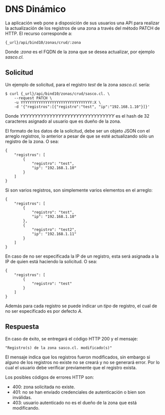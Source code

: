 DNS Dinámico
============

La aplicación web pone a disposición de sus usuarios una API para realizar la
actualización de los registros de una zona a través del método PATCH de HTTP. El
recurso corresponde a:

	{_url}/api/bind10/zonas/crud/:zona

Donde *:zona* es el FQDN de la zona que se desea actualizar, por ejemplo
*sasco.cl.*

Solicitud
---------

Un ejemplo de solicitud, para el registro *test* de la zona *sasco.cl.*
sería:

	$ curl {_url}/api/bind10/zonas/crud/sasco.cl. \
		--request PATCH \
		-u YYYYYYYYYYYYYYYYYYYYYYYYYYYYYYYY:X \
		-d '{"registros":[{"registro":"test", "ip":"192.168.1.10"}]}'

Donde *YYYYYYYYYYYYYYYYYYYYYYYYYYYYYYYY* es el hash de 32 caracteres asignado
al usuario que es dueño de la zona.

El formato de los datos de la solicitud, debe ser un objeto JSON con el
arreglo *registros*, lo anterior a pesar de que se esté actualizando sólo un
registro de la zona. O sea:

	{
		"registros": [
			{
				"registro": "test",
				"ip": "192.168.1.10"
			}
		]
	}

Si son varios registros, son simplemente varios elementos en el arreglo:

	{
		"registros": [
			{
				"registro": "test",
				"ip": "192.168.1.10"
			},
			{
				"registro": "test2",
				"ip": "192.168.1.11"
			}
		]
	}

En caso de no ser especificada la IP de un registro, esta será asignada a la IP
de quien está haciendo la solicitud. O sea:

	{
		"registros": [
			{
				"registro": "test"
			}
		]
	}

Además para cada registro se puede indicar un *tipo* de registro, el cual de no
ser especificado es por defecto *A*.

Respuesta
---------

En caso de éxito, se entregará el código HTTP 200 y el mensaje:

	"Registro(s) de la zona sasco.cl. modificado(s)"

El mensaje indica que los registros fueron modificados, sin embargo si alguno
de los registros no existe no se creará y no se generará error. Por lo cual el
usuario debe verificar previamente que el registro exista.

Los posibles códigos de errores HTTP son:

- 400: zona solicitada no existe.
- 401: no se han enviado credenciales de autenticación o bien son inválidas.
- 403: usuario autenticado no es el dueño de la zona que está modificando.
